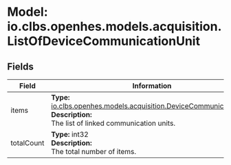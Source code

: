 # Model: io.clbs.openhes.models.acquisition.ListOfDeviceCommunicationUnit

## Fields

| Field | Information |
| --- | --- |
| items | <b>Type:</b> [io.clbs.openhes.models.acquisition.DeviceCommunicationUnit](model-io-clbs-openhes-models-acquisition-devicecommunicationunit.md)<br><b>Description:</b><br>The list of linked communication units. |
| totalCount | <b>Type:</b> int32<br><b>Description:</b><br>The total number of items. |

